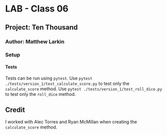 # **LAB - Class 06**

## **Project: Ten Thousand**

### **Author: Matthew Larkin**

### **Setup**

#### Tests

Tests can be run using `pytest`.
Use `pytest ./tests/version_1/test_calculate_score.py` to test only the `calculate_score` method.
Use `pytest ./tests/version_1/test_roll_dice.py` to test only the `roll_dice` method.

## **Credit**

I worked with Alec Torres and Ryan McMillan when creating the `calculate_score` method.
